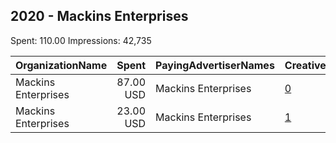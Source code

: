 ## 2020 - Mackins Enterprises 
Spent: 110.00
Impressions: 42,735

|OrganizationName|Spent|PayingAdvertiserNames|CreativeUrls|Impressions|Genders|AgeBrackets|CountryCodes|BillingAddresses|CandidateBallotInformation|
|:---|---:|:---|:---|---:|:---|:---|:---|:---|:---|
|Mackins Enterprises|87.00 USD|Mackins Enterprises|[0](https://www.snap.com/political-ads/asset/bafff1fea283667d13a4af48cd5a42c1066587b53c82d6644a9d9371f1c6d4aa?mediaType=jpeg)|32,237||18+|united states|US|Ernest  E Mackins|
|Mackins Enterprises|23.00 USD|Mackins Enterprises|[1](https://www.snap.com/political-ads/asset/c4f3e5e0124d4ea36e4fbfe41e8f212e7f3fc4530e792dc4dc2424374fb4674d?mediaType=png)|10,498||18+|united states|US|Ernest  E Mackins|
